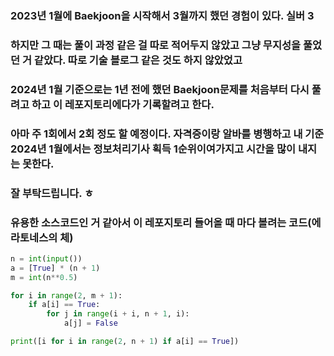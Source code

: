 ### 2023년 1월에 Baekjoon을 시작해서 3월까지 했던 경험이 있다. 실버 3
### 하지만 그 때는 풀이 과정 같은 걸 따로 적어두지 않았고 그냥 무지성을 풀었던 거 같았다. 따로 기술 블로그 같은 것도 하지 않았었고
### 2024년 1월 기준으로는 1년 전에 했던 Baekjoon문제를 처음부터 다시 풀려고 하고 이 레포지토리에다가 기록할려고 한다.
### 아마 주 1회에서 2회 정도 할 예정이다. 자격증이랑 알바를 병행하고 내 기준 2024년 1월에서는 정보처리기사 획득 1순위이여가지고 시간을 많이 내지는 못한다.
### 잘 부탁드립니다.  ㅎ

### 유용한 소스코드인 거 같아서 이 레포지토리 들어올 때 마다 볼려는 코드(에라토네스의 체)
```python
n = int(input())
a = [True] * (n + 1)
m = int(n**0.5)

for i in range(2, m + 1):
    if a[i] == True:
        for j in range(i + i, n + 1, i):
            a[j] = False

print([i for i in range(2, n + 1) if a[i] == True])
```
